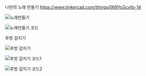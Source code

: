 나만의 노래 만들기
https://www.tinkercad.com/things/069YcGcvIls-14

![노래만들기](https://github.com/sejongsmarcle/2024_Spring_SMARCLE_Snaegi_Study/assets/162894229/1a9daeb4-6791-4e69-8fa4-b4dc9815beca)

![노래만들기 코드](https://github.com/sejongsmarcle/2024_Spring_SMARCLE_Snaegi_Study/assets/162894229/8a4f8f20-f3f0-42fd-98a7-aabf89fa5820)


후방 감지기

![후방 감지기](https://github.com/sejongsmarcle/2024_Spring_SMARCLE_Snaegi_Study/assets/162894229/b4f3dad5-d7d3-4ba7-b503-219aee23d3fa)

![후방 감지기 코드1](https://github.com/sejongsmarcle/2024_Spring_SMARCLE_Snaegi_Study/assets/162894229/ec9af432-8141-4191-9ae5-5a73938792f3)

![후방 감지기 코드2](https://github.com/sejongsmarcle/2024_Spring_SMARCLE_Snaegi_Study/assets/162894229/8d608ac6-0873-4aeb-8d23-71229553f9d3)
